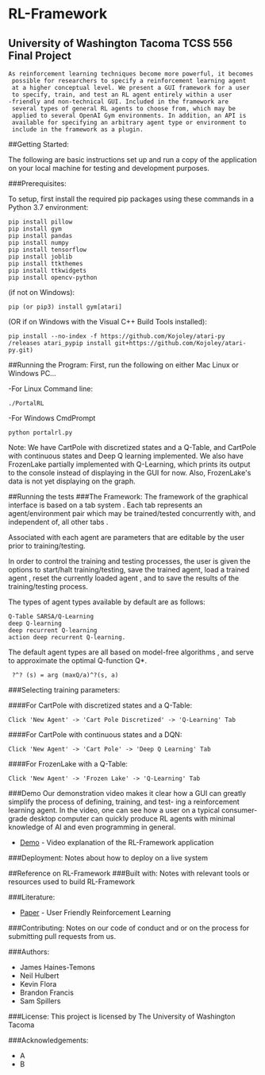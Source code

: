 # RL-Framework
University of Washington Tacoma TCSS 556 Final Project
-------------
```
As reinforcement learning techniques become more powerful, it becomes
 possible for researchers to specify a reinforcement learning agent
 at a higher conceptual level. We present a GUI framework for a user
 to specify, train, and test an RL agent entirely within a user
-friendly and non-technical GUI. Included in the framework are
 several types of general RL agents to choose from, which may be
 applied to several OpenAI Gym environments. In addition, an API is
 available for specifying an arbitrary agent type or environment to
 include in the framework as a plugin. 
```
##Getting Started:

The following are basic instructions set up and run a copy of the
 application on your local machine for testing and development
  purposes. 
  
###Prerequisites:
  
To setup, first install the required pip packages using these commands
 in a Python 3.7 environment:
```
pip install pillow
pip install gym
pip install pandas
pip install numpy
pip install tensorflow
pip install joblib
pip install ttkthemes
pip install ttkwidgets
pip install opencv-python
```

(if not on Windows): 
```
pip (or pip3) install gym[atari]
```
(OR if on Windows with the Visual C++ Build Tools installed):
```
pip install --no-index -f https://github.com/Kojoley/atari-py
/releases atari_pypip install git+https://github.com/Kojoley/atari-py.git)
```
##Running the Program:
First, run the following on either Mac Linux or Windows PC...

-For Linux Command line:
```
./PortalRL
```
-For Windows CmdPrompt
```
python portalrl.py
```
Note: We have CartPole with discretized states and a Q-Table, and
 CartPole  with continuous states and Deep Q learning implemented. We
  also have FrozenLake partially implemented with Q-Learning, which
   prints its output to the console instead of displaying in the GUI
    for now. Also, FrozenLake's data is not yet displaying on the
     graph.

##Running the tests
###The Framework:
The framework of the graphical interface is based on a tab system
. Each tab represents an agent/environment pair which may be
 trained/tested concurrently with, and independent of, all other tabs
 . 
 
 Associated with each agent are parameters that are editable by the
 user prior to training/testing. 
 
 In order to control the training and testing processes, the user is
  given the options to start/halt training/testing, save the trained
   agent, load a trained agent , reset the currently loaded agent
    , and to save the results of the training/testing process.

The types of agent types available by default are as follows: 
```
Q-Table SARSA/Q-Learning
deep Q-learning
deep recurrent Q-learning
action deep recurrent Q-learning. 

```
The default agent types are all based on model-free algorithms
, and serve to approximate the optimal Q-function Q*. 
```
 ?^? (s) = arg (maxQ/a)^?(s, a)
```
###Selecting training parameters:

####For CartPole with discretized states and a Q-Table:
```
Click 'New Agent' -> 'Cart Pole Discretized' -> 'Q-Learning' Tab
```
####For CartPole with continuous states and a DQN:
```
Click 'New Agent' -> 'Cart Pole' -> 'Deep Q Learning' Tab
```
####For FrozenLake with a Q-Table:
```
Click 'New Agent' -> 'Frozen Lake' -> 'Q-Learning' Tab
```
###Demo
Our demonstration video makes it clear how a GUI can greatly simplify
 the process of defining, training, and test- ing a reinforcement
  learning agent. In the video, one can see how a user on a typical
   consumer-grade desktop computer can quickly produce RL agents with
    minimal knowledge of AI and even programming in general.

* [Demo](https://www.overleaf.com/project/5edbdec4b060950001e5e6c1
) - Video explanation of the RL-Framework application

###Deployment:
Notes about how to deploy on a live system

##Reference on RL-Framework
###Built with:
Notes with relevant tools or resources used to build RL-Framework

###Literature:
* [Paper](https://www.overleaf.com/project/5edbdec4b060950001e5e6c1
) - User Friendly Reinforcement Learning

###Contributing:
Notes on our code of conduct and or on the process for submitting
 pull requests from us.

###Authors:
* James Haines-Temons
* Neil Hulbert
* Kevin Flora
* Brandon Francis
* Sam Spillers

###License:
This project is licensed by The University of Washington Tacoma

###Acknowledgements:
* A
* B

 